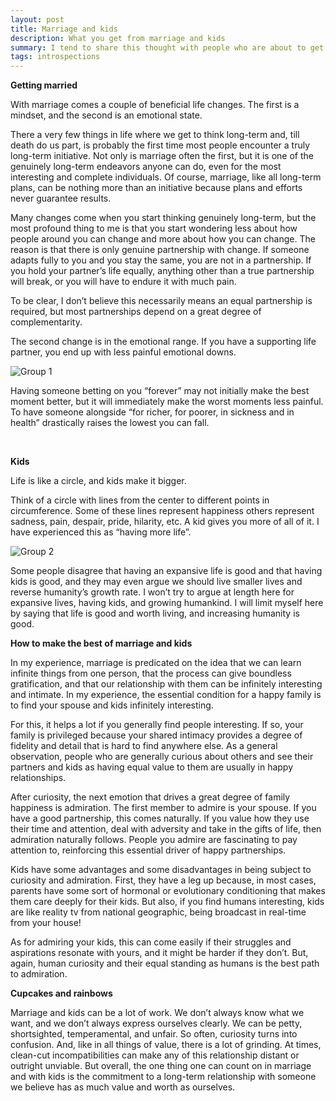 ```yaml
---
layout: post
title: Marriage and kids
description: What you get from marriage and kids
summary: I tend to share this thought with people who are about to get married or have kids. 
tags: introspections 
---
```


**Getting married**

With marriage comes a couple of beneficial life changes. The first is a mindset, and the second is an emotional state.

There a very few things in life where we get to think long-term and, till death do us part, is probably the first time most people encounter a truly long-term initiative. 
Not only is marriage often the first, but it is one of the genuinely long-term endeavors anyone can do, even for the most interesting and complete individuals.  Of course, marriage, like all long-term plans, can be nothing more than an initiative because plans and efforts never  guarantee results.  

Many changes come when you start thinking genuinely long-term, but the most profound thing to me is that you start wondering less about how people around you can change and more about how you can change.
The reason is that there is only genuine partnership with change. If someone adapts fully to you and you stay the same, you are not in a partnership. If you hold your partner’s life equally, anything other than a true partnership will break, or you will have to endure it with much pain.
 
To be clear, I don’t believe this necessarily means an equal partnership is required, but most partnerships depend on a great degree of complementarity.

The second change is in the emotional range. If you have a supporting life partner, you end up with less painful emotional downs. 
 <br>

![Group 1](https://user-images.githubusercontent.com/544985/212560846-4a261cbf-7f37-437f-8e75-50503beba217.png)


Having someone betting on you “forever” may not initially make the best moment better, but it will immediately make the worst moments less painful. To have someone alongside “for richer, for poorer, in sickness and in health” drastically raises the lowest you can fall. 

 <br>

**Kids**

Life is like a circle, and kids make it bigger.

Think of a circle with lines from the center to different points in circumference. Some of these lines represent happiness others represent sadness, pain, despair, pride, hilarity, etc. A kid gives you more of all of it. I have experienced this as “having more life”. 



![Group 2](https://user-images.githubusercontent.com/544985/212560870-6fbafe6d-acb8-4fad-be6c-43c96187c698.png)


Some people disagree that having an expansive life is good and that having kids is good, and they may even argue we should live smaller lives and reverse humanity’s growth rate. I won’t try to argue at length here for expansive lives, having kids, and growing humankind. I will limit myself here by saying that life is good and worth living, and increasing humanity is good. 


**How to make the best of marriage and kids**

In my experience, marriage is predicated on the idea that we can learn infinite things from one person, that the process can give boundless gratification,  and that our relationship with them can be infinitely interesting and intimate. In my experience, the essential condition for a happy family is to find your spouse and kids infinitely interesting.

For this, it helps a lot if you generally find people interesting. If so, your family is privileged because your shared intimacy provides a degree of fidelity and detail that is hard to find anywhere else. As a general observation, people who are generally curious about others and see their partners and kids as having equal value to them are usually in happy relationships.

After curiosity, the next emotion that drives a great degree of family happiness is admiration. The first member to admire is your spouse. If you have a good partnership, this comes naturally. If you value how they use their time and attention, deal with adversity and take in the gifts of life, then admiration naturally follows. People you admire are fascinating to pay attention to, reinforcing this essential driver of happy partnerships.

Kids have some advantages and some disadvantages in being subject to curiosity and admiration. First, they have a leg up because, in most cases, parents have some sort of hormonal or evolutionary conditioning that makes them care deeply for their kids. 
But also, if you find humans interesting, kids are like reality tv from national geographic, being broadcast in real-time from your house!
 
As for admiring your kids, this can come easily if their struggles and aspirations resonate with yours, and it might be harder if they don’t. But, again, human curiosity and their equal standing as humans is the best path to admiration. 



**Cupcakes and rainbows**

Marriage and kids can be a lot of work. We don’t always know what we want, and we don’t always express ourselves clearly. We can be petty, shortsighted, temperamental, and unfair. So often, curiosity turns into confusion. 
And, like in all things of value, there is a lot of grinding. At times, clean-cut incompatibilities can make any of this relationship distant or outright unviable. 
But overall, the one thing one can count on in marriage and with kids is the commitment to a long-term relationship with someone we believe has as much value and worth as ourselves. 

 
